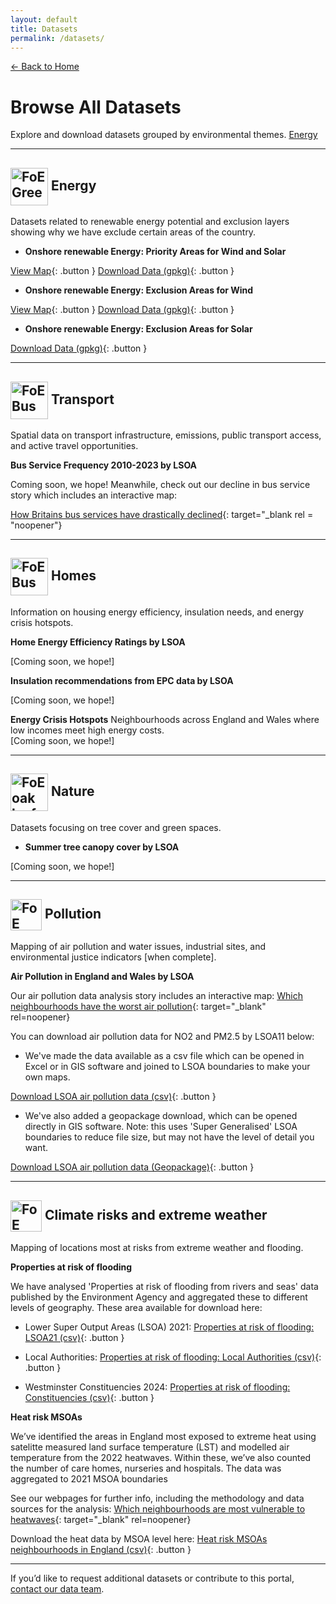 ```yaml
---
layout: default
title: Datasets
permalink: /datasets/
---
```


[← Back to Home](/)

# Browse All Datasets

Explore and download datasets grouped by environmental themes.
[Energy](#energy-section)

---

<!-- ENERGY HEADING WITH ICON -->
<h2>
<img src="/assets/images/BCP Green Jobs.png"
alt="FoE Green Jobs"
height="60"
align="absmiddle">   <!-- keeps it centred on the text baseline -->
Energy
</h2>
<a name="energy-section" /a>

Datasets related to renewable energy potential and exclusion layers showing why we have exclude certain areas of the country.

- **Onshore renewable Energy: Priority Areas for Wind and Solar**

[View Map](/maps/renewables_map.html){: .button }  [Download Data (gpkg)]([#](/datasets/friends-of-earth-onshore-renewables.gpkg)){: .button }

- **Onshore renewable Energy: Exclusion Areas for Wind**

[View Map](/maps/wind_exclusions_map.html){: .button }  [Download Data (gpkg)](/datasets/onshore-renewables-exclusions-wind-simplified-small.gpkg){: .button }

- **Onshore renewable Energy: Exclusion Areas for Solar**

[Download Data (gpkg)](/datasets/onshore-renewables-exclusions-solar-simplified-small.gpkg){: .button }


---

<!-- TRANSPORT HEADING WITH ICON -->
<h2>
<img src="/assets/images/BCP Transport.png"
alt="FoE Bus"
height="60"
align="absmiddle">   <!-- keeps it centred on the text baseline -->
Transport
</h2>

Spatial data on transport infrastructure, emissions, public transport access, and active travel opportunities.

**Bus Service Frequency 2010-2023 by LSOA**

Coming soon, we hope! Meanwhile, check out our decline in bus service story which includes an interactive map:

[How Britains bus services have drastically declined](https://policy.friendsoftheearth.uk/insight/how-britains-bus-services-have-drastically-declined){: target="_blank rel = "noopener"}

<!-- [View Dataset](#){: .button }  [Download Data](#){: .button } -->

---

<!-- HOMES HEADING WITH ICON -->
<h2>
<img src="/assets/images/BCP Warm Homes.png"
alt="FoE Bus"
height="60"
align="absmiddle">   <!-- keeps it centred on the text baseline -->
Homes
</h2>

Information on housing energy efficiency, insulation needs, and energy crisis hotspots.

**Home Energy Efficiency Ratings by LSOA**

[Coming soon, we hope!]
<!-- [View Dataset](#){: .button }  [Download Data](#){: .button } -->

**Insulation recommendations from EPC data by LSOA**

[Coming soon, we hope!]
<!-- [View Dataset](#){: .button }  [Download Data](#){: .button } -->

**Energy Crisis Hotspots**
Neighbourhoods across England and Wales where low incomes meet high energy costs.  
[Coming soon, we hope!]
<!-- [View Dataset](#){: .button }  [Download Data](#){: .button } -->

---

<!-- NATURE HEADING WITH ICON -->
<h2>
<img src="/assets/images/Oak Leaf copy.png"
alt="FoE oak leaf"
height="60"
align="absmiddle">   <!-- keeps it centred on the text baseline -->
Nature
</h2>

Datasets focusing on tree cover and green spaces.

- **Summer tree canopy cover by LSOA**

[Coming soon, we hope!]
<!-- [View Dataset](#){: .button }  [Download Data](#){: .button } -->

---

<!-- POLLUTION HEADING WITH ICON -->
<h2>
<img src="/assets/images/car.png"
alt="FoE car"
height="50"
align="absmiddle">   <!-- keeps it centred on the text baseline -->
Pollution
</h2>

Mapping of air pollution and water issues, industrial sites, and environmental justice indicators [when complete].

**Air Pollution in England and Wales by LSOA**

Our air pollution data analysis story includes an interactive map: [Which neighbourhoods have the worst air pollution](https://policy.friendsoftheearth.uk/insight/which-neighbourhoods-have-worst-air-pollution){: target="_blank" rel=noopener}

You can download air pollution data for NO2 and PM2.5 by LSOA11 below:
- We've made the data available as a csv file which can be opened in Excel or in GIS software and joined to LSOA boundaries to make your own maps.

[Download LSOA air pollution data (csv)](/datasets/air-pollution/air-pollution-lsoa11-2021-23.csv){: .button }

- We've also added a geopackage download, which can be opened directly in GIS software. Note: this uses 'Super Generalised' LSOA boundaries to reduce file size, but may not have the level of detail you want.

[Download LSOA air pollution data (Geopackage)](/datasets/air-pollution/air-pollution-lsoa11-2021-23.gpkg){: .button }


---

<!-- ## Climate risks and extreme weather -->
<h2>
<img src="/assets/images/Watch_Transparent_green.png"
alt="FoE Watch"
height="50"
align="absmiddle">   <!-- keeps it centred on the text baseline -->
Climate risks and extreme weather
</h2>

Mapping of locations most at risks from extreme weather and flooding.

**Properties at risk of flooding**

We have analysed 'Properties at risk of flooding from rivers and seas' data published by the Environment Agency and aggregated these to different levels of geography. These area available for download here:

- Lower Super Output Areas (LSOA) 2021: [Properties at risk of flooding: LSOA21 (csv)](/datasets/flooding/lsoa21-properties-flooding-rivers-seas.csv){: .button }


- Local Authorities: [Properties at risk of flooding: Local Authorities (csv)](/datasets/flooding/oslaua-properties-flooding-rivers-seas.csv){: .button }


- Westminster Constituencies 2024: [Properties at risk of flooding: Constituencies (csv)](/datasets/flooding/pcon24-properties-flooding-rivers-seas.csv){: .button }



**Heat risk MSOAs**

We’ve identified the areas in England most exposed to extreme heat using satelitte measured land surface temperature (LST) and modelled air temperature from the 2022 heatwaves. Within these, we’ve also counted the number of care homes, nurseries and hospitals. The data was aggregated to 2021 MSOA boundaries

 See our webpages for further info, including the methodology and data sources for the analysis:
 [Which neighbourhoods are most vulnerable to heatwaves](https://policy.friendsoftheearth.uk/insight/which-neighbourhoods-are-most-vulnerable-heatwaves){: target="_blank" rel=noopener}
   
 Download the heat data by MSOA level here: [Heat risk MSOAs neighbourhoods in England (csv)](/datasets/heat/heat-risk-MSOA21.csv){: .button }

 
---

If you’d like to request additional datasets or contribute to this portal, [contact our data team](mailto:data@foe.co.uk).
